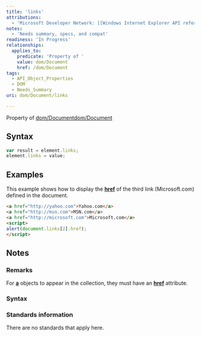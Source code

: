 ```yaml
---
title: 'links'
attributions:
  - 'Microsoft Developer Network: [[Windows Internet Explorer API reference](http://msdn.microsoft.com/en-us/library/ie/hh828809%28v=vs.85%29.aspx) Article]'
notes:
  - 'Needs summary, specs, and compat'
readiness: 'In Progress'
relationships:
  applies_to:
    predicate: 'Property of '
    value: dom/Document
    href: /dom/Document
tags:
  - API_Object_Properties
  - DOM
  - Needs_Summary
uri: dom/Document/links

---
```

Property of [dom/Document](/dom/Document)[dom/Document](/dom/Document)

## Syntax

``` js
var result = element.links;
element.links = value;
```

## Examples

This example shows how to display the [**href**](/html/attributes/href) of the third link (Microsoft.com) defined in the document.

``` html
<a href="http://yahoo.com">Yahoo.com</a>
<a href="http://msn.com">MSN.com</a>
<a href="http://microsoft.com">Microsoft.com</a>
<script>
alert(document.links[2].href);
</script>
```

## Notes

### Remarks

For [**a**](/html/elements/a) objects to appear in the collection, they must have an [**href**](/html/attributes/href) attribute.

### Syntax

### Standards information

There are no standards that apply here.
